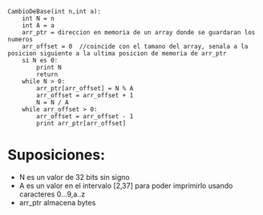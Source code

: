 ``````````
CambioDeBase(int n,int a):
    int N = n
    int A = a
    arr_ptr = direccion en memoria de un array donde se guardaran los numeros
    arr_offset = 0  //coincide con el tamano del array, senala a la posicion siguiente a la ultima posicion de memoria de arr_ptr
    si N es 0:
        print N
        return 
    while N > 0:
        arr_ptr[arr_offset] = N % A
        arr_offset = arr_offset + 1
        N = N / A
    while arr_offset > 0:
        arr_offset = arr_offset - 1
        print arr_ptr[arr_offset]
``````````
# Suposiciones:
- N es un valor de 32 bits sin signo
- A es un valor en el intervalo [2,37] para poder imprimirlo usando caracteres 0...9,a..z
- arr_ptr almacena bytes